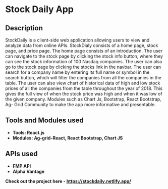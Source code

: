 <h1>Stock Daily App</h1>

<h2>Description</h2>
StockDaily is a client-side web application allowing users to view and analyze data from online APIs. StockDialy consists of a home page, stock page, and price page. 
The home page consists of an introduction. The user can navigate to the stock page by clicking the stock info button, where they can see the stock information of 100 Nasdaq companies. The user can also go to the stock page by clicking the stocks link in the navbar. The user can search for a company name by entering its full name or symbol in the search button, which will filter the companies from all the companies in the table. 
The user can also view chart of historical data of high and low stock prices of all the companies from the table throughout the year of 2018. This gives the full view of when the stock price was high and when it was low of the given company. Modules such as Chart Js, Bootstrap, React Bootstrap, Ag- Grid Community to make the app more informative and presentable. <br />


<h2>Tools and Modules used</h2>

- <b> Tools: React.js</b> 
- <b> Modules: Ag-grid-React, React Bootstrap, Chart JS

<h2>APIs used</h2>

- <b>FMP API</b> 
- <b>Alpha Vantage</b>

Check out the project here - https://stockdaily.netlify.app/


